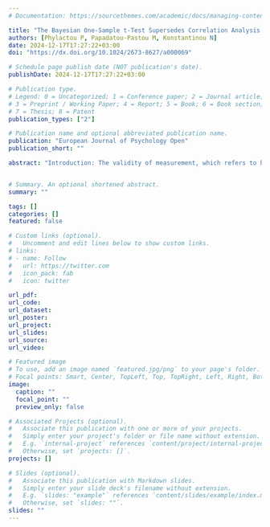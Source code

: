 ```yaml
---
# Documentation: https://sourcethemes.com/academic/docs/managing-content/

title: "The Bayesian One-Sample t-Test Supersedes Correlation Analysis as a Test of Validity"
authors: [Phylactou P, Papadatou-Pastou M, Konstantinou N]
date: 2024-12-17T17:27:22+03:00
doi: "https://dx.doi.org/10.1024/2673-8627/a000069"

# Schedule page publish date (NOT publication's date).
publishDate: 2024-12-17T17:27:22+03:00

# Publication type.
# Legend: 0 = Uncategorized; 1 = Conference paper; 2 = Journal article;
# 3 = Preprint / Working Paper; 4 = Report; 5 = Book; 6 = Book section;
# 7 = Thesis; 8 = Patent
publication_types: ["2"]

# Publication name and optional abbreviated publication name.
publication: "European Journal of Psychology Open"
publication_short: ""

abstract: "Introduction: The validity of measurement, which refers to how accurately tools measure what they are intended to measure, is essential in science. Researchers rely on statistical approaches to test the validity of their measures. One such approach is correlation analysis. Even though correlation analysis can capture high nonsystematic errors between measures, it can often lead to misleading conclusions when observations are measured with systematic errors. Methods: We used Monte Carlo simulations with 10,000 iterations to generate the data in each simulation. Results: We demonstrate how correlation analysis is commonly used to test for validity and how this method can fail with systematic error. We further propose an alternative to correlation analysis– the Bayesian one-sample t-test– for cases where using a simple statistical test can be justified. We provide additional simulations as well as an application to real data, showcasing the implementation of the Bayesian one-sample t-test and how to use it to address the limitations of correlation analysis. Discussion: We suggest using the Bayesian one-sample t-test to identify both systematic and nonsystematic error and moreover to provide evidence for the null hypothesis of no differences between two measures. Conclusion: As a test of validity, the Bayesian one-sample t-test supersedes correlation analysis."


# Summary. An optional shortened abstract.
summary: ""

tags: []
categories: []
featured: false

# Custom links (optional).
#   Uncomment and edit lines below to show custom links.
# links:
# - name: Follow
#   url: https://twitter.com
#   icon_pack: fab
#   icon: twitter

url_pdf:
url_code:
url_dataset:
url_poster:
url_project:
url_slides:
url_source:
url_video:

# Featured image
# To use, add an image named `featured.jpg/png` to your page's folder. 
# Focal points: Smart, Center, TopLeft, Top, TopRight, Left, Right, BottomLeft, Bottom, BottomRight.
image:
  caption: ""
  focal_point: ""
  preview_only: false

# Associated Projects (optional).
#   Associate this publication with one or more of your projects.
#   Simply enter your project's folder or file name without extension.
#   E.g. `internal-project` references `content/project/internal-project/index.md`.
#   Otherwise, set `projects: []`.
projects: []

# Slides (optional).
#   Associate this publication with Markdown slides.
#   Simply enter your slide deck's filename without extension.
#   E.g. `slides: "example"` references `content/slides/example/index.md`.
#   Otherwise, set `slides: ""`.
slides: ""
---
```


